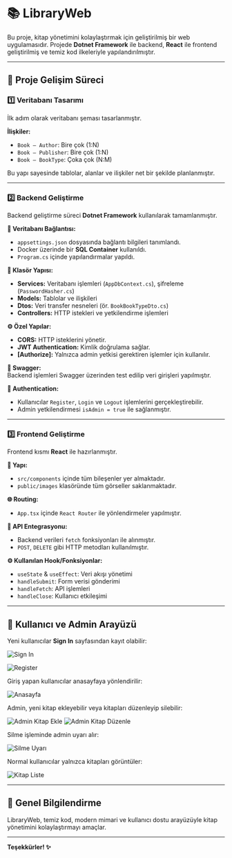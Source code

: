 # 📚 LibraryWeb

Bu proje, kitap yönetimini kolaylaştırmak için geliştirilmiş bir web uygulamasıdır. Projede **Dotnet Framework** ile backend, **React** ile frontend geliştirilmiş ve temiz kod ilkeleriyle yapılandırılmıştır.

---

## 🚀 Proje Gelişim Süreci

### 1️⃣ Veritabanı Tasarımı

İlk adım olarak veritabanı şeması tasarlanmıştır.

**İlişkiler:**
- `Book – Author`: Bire çok (1:N)
- `Book – Publisher`: Bire çok (1:N)
- `Book – BookType`: Çoka çok (N:M)

Bu yapı sayesinde tablolar, alanlar ve ilişkiler net bir şekilde planlanmıştır.

---

### 2️⃣ Backend Geliştirme

Backend geliştirme süreci **Dotnet Framework** kullanılarak tamamlanmıştır.

**🔗 Veritabanı Bağlantısı:**
- `appsettings.json` dosyasında bağlantı bilgileri tanımlandı.
- Docker üzerinde bir **SQL Container** kullanıldı.
- `Program.cs` içinde yapılandırmalar yapıldı.

**📂 Klasör Yapısı:**
- **Services:** Veritabanı işlemleri (`AppDbContext.cs`), şifreleme (`PasswordHasher.cs`)
- **Models:** Tablolar ve ilişkileri
- **Dtos:** Veri transfer nesneleri (ör. `BookBookTypeDto.cs`)
- **Controllers:** HTTP istekleri ve yetkilendirme işlemleri

**⚙️ Özel Yapılar:**
- **CORS:** HTTP isteklerini yönetir.
- **JWT Authentication:** Kimlik doğrulama sağlar.
- **[Authorize]:** Yalnızca admin yetkisi gerektiren işlemler için kullanılır.

**🧩 Swagger:**  
Backend işlemleri Swagger üzerinden test edilip veri girişleri yapılmıştır.

**🔑 Authentication:**
- Kullanıcılar `Register`, `Login` ve `Logout` işlemlerini gerçekleştirebilir.
- Admin yetkilendirmesi `isAdmin = true` ile sağlanmıştır.

---

### 3️⃣ Frontend Geliştirme

Frontend kısmı **React** ile hazırlanmıştır.

**📁 Yapı:**
- `src/components` içinde tüm bileşenler yer almaktadır.
- `public/images` klasöründe tüm görseller saklanmaktadır.

**🌐 Routing:**
- `App.tsx` içinde `React Router` ile yönlendirmeler yapılmıştır.

**🔗 API Entegrasyonu:**
- Backend verileri `fetch` fonksiyonları ile alınmıştır.
- `POST`, `DELETE` gibi HTTP metodları kullanılmıştır.

**⚙️ Kullanılan Hook/Fonksiyonlar:**
- `useState` & `useEffect`: Veri akışı yönetimi
- `handleSubmit`: Form verisi gönderimi
- `handleFetch`: API işlemleri
- `handleClose`: Kullanıcı etkileşimi

---

## 👥 Kullanıcı ve Admin Arayüzü

Yeni kullanıcılar **Sign In** sayfasından kayıt olabilir:

![Sign In](https://github.com/user-attachments/assets/a8ae8f38-9843-49cc-9bd7-1d8be9b1b5ce)

![Register](https://github.com/user-attachments/assets/d4f88cd9-5af2-4ff8-b8a8-0bfd269ee4a6)

Giriş yapan kullanıcılar anasayfaya yönlendirilir:

![Anasayfa](https://github.com/user-attachments/assets/0f2e529c-7980-4539-b8d9-0038db2e9c77)

Admin, yeni kitap ekleyebilir veya kitapları düzenleyip silebilir:

![Admin Kitap Ekle](https://github.com/user-attachments/assets/b55b8e6a-c588-4f4a-97b3-fdfb3e6157f6)
![Admin Kitap Düzenle](https://github.com/user-attachments/assets/c557000e-ad06-4291-b040-4ff4eed4cc6f)

Silme işleminde admin uyarı alır:

![Silme Uyarı](https://github.com/user-attachments/assets/e3b158bf-850d-4a4f-ae15-dee1ddb852e9)

Normal kullanıcılar yalnızca kitapları görüntüler:

![Kitap Liste](https://github.com/user-attachments/assets/1b756b01-55b4-4b19-8104-1596d690f038)

---
## 📌 Genel Bilgilendirme

LibraryWeb, temiz kod, modern mimari ve kullanıcı dostu arayüzüyle kitap yönetimini kolaylaştırmayı amaçlar.

---

**Teşekkürler! ✨**
